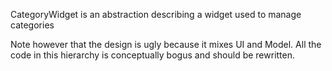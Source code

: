 CategoryWidget is an abstraction describing a widget used to manage categoriesNote however that the design is ugly because it mixes UI and Model. All the code in this hierarchy is conceptually bogus and should be rewritten.